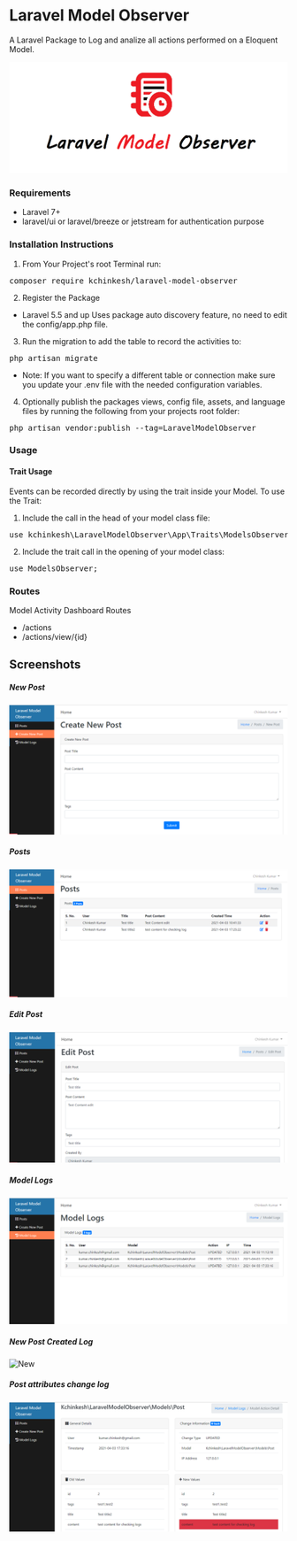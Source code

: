 # Laravel Model Observer
A Laravel Package to Log and analize all actions performed on a Eloquent Model.

![Laravel Model Logger](https://github.com/Kchinkesh/Laravel-Model-Observer/blob/main/logger.png?raw=true)

### Requirements
- Laravel 7+
- laravel/ui or laravel/breeze or jetstream for authentication purpose

### Installation Instructions
1. From Your Project's root Terminal run:
<pre>composer require kchinkesh/laravel-model-observer</pre>
2. Register the Package
- Laravel 5.5 and up Uses package auto discovery feature, no need to edit the config/app.php file.
3. Run the migration to add the table to record the activities to:
<pre>php artisan migrate</pre>
- Note: If you want to specify a different table or connection make sure you update your .env file with the needed configuration variables.
4. Optionally publish the packages views, config file, assets, and language files by running the following from your projects root folder:
<pre>php artisan vendor:publish --tag=LaravelModelObserver</pre>
### Usage
#### Trait Usage
Events can be recorded directly by using the trait inside your Model.
To use the Trait:
1. Include the call in the head of your model class file:
<pre>use kchinkesh\LaravelModelObserver\App\Traits\ModelsObserver;</pre>
2. Include the trait call in the opening of your model class:
<pre>use ModelsObserver;</pre>
### Routes
Model Activity Dashboard Routes
 - /actions
 - /actions/view/{id}
## Screenshots
##### New Post
![New Post](https://github.com/kchinkesh/Laravel-Model-Observer/blob/main/create.png)
##### Posts 
![Posts](https://github.com/kchinkesh/Laravel-Model-Observer/blob/main/posts.png)
##### Edit Post
![Edit Post](https://github.com/kchinkesh/Laravel-Model-Observer/blob/main/edit.png)
##### Model Logs
![Logs](https://github.com/kchinkesh/Laravel-Model-Observer/blob/main/logs.png)
##### New Post Created Log
![New](https://github.com/kchinkesh/Laravel-Model-Observer/blob/main/detail_create.png)
##### Post attributes change log
![Change](https://github.com/kchinkesh/Laravel-Model-Observer/blob/main/detail_change.png)
